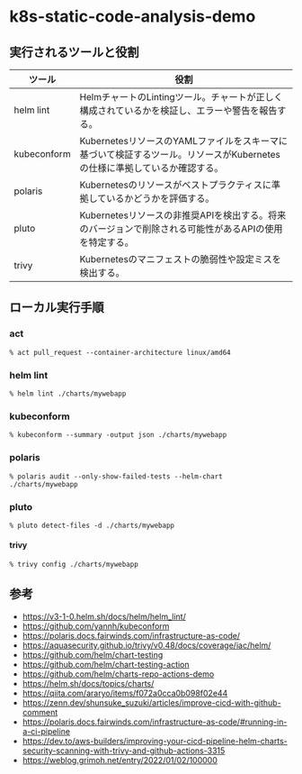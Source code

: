 k8s-static-code-analysis-demo
=============================

## 実行されるツールと役割

| ツール | 役割 |
| --- | --- |
| helm lint | HelmチャートのLintingツール。チャートが正しく構成されているかを検証し、エラーや警告を報告する。 |
| kubeconform | KubernetesリソースのYAMLファイルをスキーマに基づいて検証するツール。リソースがKubernetesの仕様に準拠しているか確認する。 |
| polaris | Kubernetesのリソースがベストプラクティスに準拠しているかどうかを評価する。 |
| pluto | Kubernetesリソースの非推奨APIを検出する。将来のバージョンで削除される可能性があるAPIの使用を特定する。 |
| trivy | Kubernetesのマニフェストの脆弱性や設定ミスを検出する。 |

## ローカル実行手順

### act

```console
% act pull_request --container-architecture linux/amd64
```

### helm lint

```console
% helm lint ./charts/mywebapp
```

### kubeconform

```console
% kubeconform --summary -output json ./charts/mywebapp
```

### polaris

```console
% polaris audit --only-show-failed-tests --helm-chart ./charts/mywebapp
```

### pluto

```console
% pluto detect-files -d ./charts/mywebapp
```

#### trivy

```console
% trivy config ./charts/mywebapp
```

## 参考

- https://v3-1-0.helm.sh/docs/helm/helm_lint/
- https://github.com/yannh/kubeconform
- https://polaris.docs.fairwinds.com/infrastructure-as-code/
- https://aquasecurity.github.io/trivy/v0.48/docs/coverage/iac/helm/
- https://github.com/helm/chart-testing
- https://github.com/helm/chart-testing-action
- https://github.com/helm/charts-repo-actions-demo
- https://helm.sh/docs/topics/charts/
- https://qiita.com/araryo/items/f072a0cca0b098f02e44
- https://zenn.dev/shunsuke_suzuki/articles/improve-cicd-with-github-comment
- https://polaris.docs.fairwinds.com/infrastructure-as-code/#running-in-a-ci-pipeline
- https://dev.to/aws-builders/improving-your-cicd-pipeline-helm-charts-security-scanning-with-trivy-and-github-actions-3315
- https://weblog.grimoh.net/entry/2022/01/02/100000
